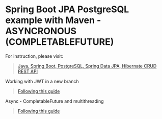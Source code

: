 # Spring Boot JPA PostgreSQL example with Maven - ASYNCRONOUS (COMPLETABLEFUTURE)

For instruction, please visit:
> [Java, Spring Boot, PostgreSQL, Spring Data JPA, Hibernate CRUD REST API](https://www.youtube.com/watch?v=v1IFQWzuSrw)

Working with JWT in a new branch
> [Following this guide](https://medium.com/@victoronu/implementing-jwt-authentication-in-a-simple-spring-boot-application-with-java-b3135dbdb17b)

Async - CompletableFuture and multithreading
> [Following this guide](https://www.youtube.com/watch?v=gMmN7wZZezI&t=857s)